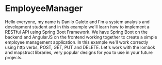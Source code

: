 # EmployeeManager

Hello everyone, my name is Danilo Galete and I'm a system analysis and development student and in this example we'll learn how to implement 
a RESTful API using Spring Boot Framework.
We have Spring Boot on the backend and AngularJS on the frontend working together to create a simple employee management application.
In this example we'll work correctly using http verbs, POST, GET, PUT and DELETE. Let's work with the lombok and mapstruct libraries, 
very popular designs for you to use in your future projects.

